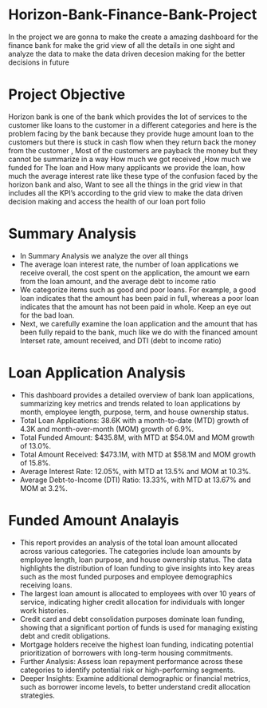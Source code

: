 # Horizon-Bank-Finance-Bank-Project
In the project we are gonna to make the create a amazing dashboard for the finance bank for make the grid view of all the details in one sight and analyze the data to 
make the data driven decesion making for the better decisions in future 
# Project Objective
Horizon bank is one of the bank which provides the lot of services to the customer like
loans to the customer in a different categories and here is the problem facing by the bank
because they provide huge amount loan to the customers but there is stuck in cash flow when
they return back the money from the customer , Most of the customers are payback the money
but they cannot be summarize in a way How much we got received ,How much we funded for 
The loan and How many applicants we provide the loan, how much the average interest rate 
like these type of the confusion faced by the horizon bank and also, Want to see  all the things in 
the grid view in that includes all the KPI’s according to the grid view to make the data driven decision making and access the health of our loan port folio
# Summary Analysis
- In Summary Analysis we analyze the over all things
- The average loan interest rate, the number of loan applications we receive overall, the cost spent on the application, the amount we earn from the loan amount, and the average debt to income ratio
- We categorize items such as good and poor loans. For example, a good loan indicates that the amount has been paid in full, whereas a poor loan indicates that the amount has not been paid in whole. Keep an eye out for the bad loan.
- Next, we carefully examine the loan application and the amount that has been fully repaid to the bank, much like we do with the financed amount  Interset rate, amount received, and DTI (debt to income ratio)
# Loan Application Analysis
- This dashboard provides a detailed overview of bank loan applications, summarizing key metrics and trends related to loan applications by month, employee length, purpose, term, and house ownership status.
- Total Loan Applications: 38.6K with a month-to-date (MTD) growth of 4.3K and month-over-month (MOM) growth of 6.9%.
- Total Funded Amount: $435.8M, with MTD at $54.0M and MOM growth of 13.0%.
- Total Amount Received: $473.1M, with MTD at $58.1M and MOM growth of 15.8%.
- Average Interest Rate: 12.05%, with MTD at 13.5% and MOM at 10.3%.
- Average Debt-to-Income (DTI) Ratio: 13.33%, with MTD at 13.67% and MOM at 3.2%.
# Funded Amount Analayis
- This report provides an analysis of the total loan amount allocated across various categories. The categories include loan amounts by employee length, loan purpose, and house ownership status. The data highlights the distribution of loan funding to give insights into key areas such as the most funded purposes and employee demographics receiving loans.
-  The largest loan amount is allocated to employees with over 10 years of service, indicating higher credit allocation for individuals with longer work histories.
-  Credit card and debt consolidation purposes dominate loan funding, showing that a significant portion of funds is used for managing existing debt and credit obligations.
-  Mortgage holders receive the highest loan funding, indicating potential prioritization of borrowers with long-term housing commitments.
-  Further Analysis: Assess loan repayment performance across these categories to identify potential risk or high-performing segments.
-  Deeper Insights: Examine additional demographic or financial metrics, such as borrower income levels, to better understand credit allocation strategies.
